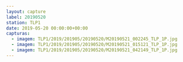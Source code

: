 ```yaml
---
layout: capture
label: 20190520
station: TLP1
date: 2019-05-20 00:00:00+00:00
capturas:
  - imagem: TLP1/2019/201905/20190520/M20190521_002245_TLP_1P.jpg
  - imagem: TLP1/2019/201905/20190520/M20190521_015121_TLP_1P.jpg
  - imagem: TLP1/2019/201905/20190520/M20190521_042149_TLP_1P.jpg
---
```

